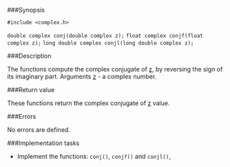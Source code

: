###Synopsis

`#include <complex.h>`

`double complex conj(double complex z);`
`float complex conjf(float complex z);`
`long double complex conjl(long double complex z);`

###Description

The functions compute the complex conjugate of <u>z</u>, by reversing the sign of its imaginary part.
Arguments
<u>z</u> - a complex number.
 
###Return value

These functions return the complex conjugate of <u>z</u> value.

###Errors

No errors are defined.

###Implementation tasks

* Implement the functions: `conj()`, `conjf()` and `conjl()`,